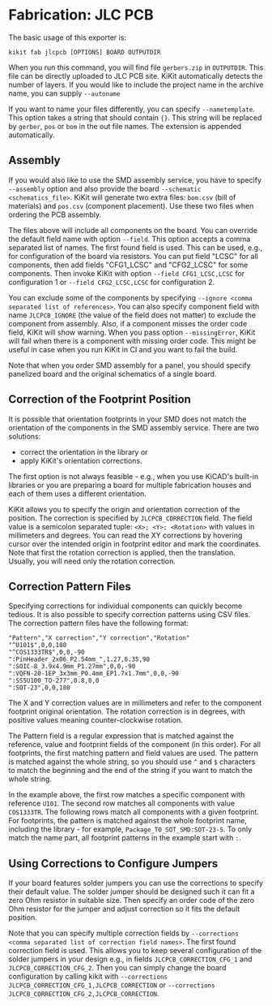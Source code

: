 # Fabrication: JLC PCB

The basic usage of this exporter is:
```
kikit fab jlcpcb [OPTIONS] BOARD OUTPUTDIR
```

When you run this command, you will find file `gerbers.zip` in `OUTPUTDIR`. This
file can be directly uploaded to JLC PCB site. KiKit automatically detects the
number of layers. If you would like to include the project name in the archive
name, you can supply `--autoname`

If you want to name your files differently, you can specify `--nametemplate`.
This option takes a string that should contain `{}`. This string will be
replaced by `gerber`, `pos` or `bom` in the out file names. The extension is
appended automatically.

## Assembly

If you would also like to use the SMD assembly service, you have to specify
`--assembly` option and also provide the board `--schematic <schematics_file>`.
KiKit will generate two extra files: `bom.csv` (bill of materials) and `pos.csv`
(component placement). Use these two files when ordering the PCB assembly.

The files above will include all components on the board. You can override the
default field name with option `--field`. This option accepts a comma separated
list of names. The first found field is used. This can be used, e.g., for
configuration of the board via resistors. You can put field "LCSC" for all
components, then add fields "CFG1_LCSC" and "CFG2_LCSC" for some components.
Then invoke KiKit with option `--field CFG1_LCSC,LCSC` for configuration 1 or
`--field CFG2_LCSC,LCSC` for configuration 2.

You can exclude some of the components by specifying `--ignore <comma separated
list of references>`. You can also specify component field with name
`JLCPCB_IGNORE` (the value of the field does not matter) to exclude the
component from assembly. Also, if a component misses the order code field, KiKit
will show warning. When you pass option `--missingError`, KiKit will fail when
there is a component with missing order code. This might be useful in case when
you run KiKit in CI and you want to fail the build.

Note that when you order SMD assembly for a panel, you should specify panelized
board and the original schematics of a single board.

## Correction of the Footprint Position

It is possible that orientation footprints in your SMD does not match the
orientation of the components in the SMD assembly service. There are two
solutions:

- correct the orientation in the library or
- apply KiKit's orientation corrections.

The first option is not always feasible - e.g., when you use KiCAD's built-in
libraries or you are preparing a board for multiple fabrication houses and each
of them uses a different orientation.

KiKit allows you to specify the origin and orientation correction of the
position. The correction is specified by `JLCPCB_CORRECTION` field. The field
value is a semicolon separated tuple: `<X>; <Y>; <Rotation>` with values in
millimeters and degrees. You can read the XY corrections by hovering cursor over
the intended origin in footprint editor and mark the coordinates. Note that
first the rotation correction is applied, then the translation. Usually, you
will need only the rotation correction.

## Correction Pattern Files

Specifying corrections for individual components can quickly become tedious.
It is also possible to specify correction patterns using CSV files. The
correction pattern files have the following format:

```
"Pattern","X correction","Y correction","Rotation"
"^U101$",0,0,180
"^COS1333TR$",0,0,-90
":PinHeader_2x06_P2.54mm_",1.27,6.35,90
":SOIC-8_3.9x4.9mm_P1.27mm",0,0,-90
":VQFN-20-1EP_3x3mm_P0.4mm_EP1.7x1.7mm",0,0,-90
":SS5U100_TO-277",0.8,0,0
":SOT-23",0,0,180
```

The X and Y correction values are in millimeters and refer to the
component footprint original orientation. The rotation correction is in degrees,
with positive values meaning counter-clockwise rotation.

The Pattern field is a regular expression that is matched against the
reference, value and footprint fields of the component (in this order). For
all footprints, the first matching pattern and field values are used. The
pattern is matched against the whole string, so you should use `^` and `$`
characters to match the beginning and the end of the string if you want to
match the whole string.

In the example above, the first row matches a specific component with
reference `U101`. The second row matches all components with value
`COS1333TR`. The following rows match all components with a given footprint.
For footprints, the pattern is matched against the whole footprint name,
including the library - for example, `Package_TO_SOT_SMD:SOT-23-5`. To only
match the name part, all footprint patterns in the example start with `:`.

## Using Corrections to Configure Jumpers

If your board features solder jumpers you can use the corrections to specify
their default value. The solder jumper should be designed such it can fit a zero
Ohm resistor in suitable size. Then specify an order code of the zero Ohm
resistor for the jumper and adjust correction so it fits the default position.

Note that you can specify multiple correction fields by `--corrections <comma
separated list of correction field names>`. The first found correction field is
used. This allows you to keep several configuration of the solder jumpers in
your design e.g., in fields `JLCPCB_CORRECTION_CFG_1` and
`JLCPCB_CORRECTION_CFG_2`. Then you can simply change the board configuration by
calling kikit with `--corrections JLCPCB_CORRECTION_CFG_1,JLCPCB_CORRECTION` or
`--corrections JLCPCB_CORRECTION_CFG_2,JLCPCB_CORRECTION`.



